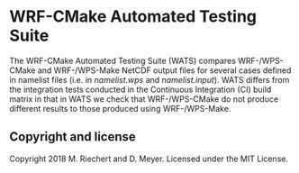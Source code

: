 # WRF-CMake Automated Testing Suite

The WRF-CMake Automated Testing Suite (WATS) compares WRF-/WPS-CMake and WRF-/WPS-Make NetCDF output files for several cases defined in namelist files (i.e. in *namelist.wps* and *namelist.input*).
WATS differs from the integration tests conducted in the Continuous Integration (CI) build matrix in that in WATS we check that WRF-/WPS-CMake do not produce different results to those produced using WRF-/WPS-Make.

## Copyright and license
Copyright 2018 M. Riechert and D. Meyer. Licensed under the MIT License.
